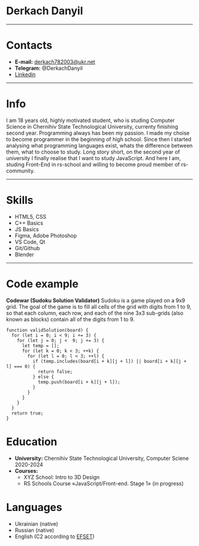 # Derkach Danyil
******
# Contacts
* **E-mail:** derkach782003@ukr.net
* **Telegram:** @DerkachDanyil
* [Linkedin](https://www.linkedin.com/in/derkachda/)
******
# Info
I am 18 years old, highly motivated student, who is studing Computer Science in Chernihiv State Technological University, currenty finishing second year. Programming always has been my passion. I made my choise to become programmer in the beginning of high school. Since then I started analysing what programming languages exist, whats the difference between them, what to choose to study. Long story short, on the second year of university I finally realise that I want to study JavaScript. And here I am, studing Front-End in rs-school and willing to become proud member of rs-community.
******
# Skills
* HTML5, CSS
* C++ Basics
* JS Basics
* Figma, Adobe Photoshop
* VS Code, Qt
* Git/Github
* Blender
******
# Code example
**Codewar (Sudoku Solution Validator)** Sudoku is a game played on a 9x9 grid. The goal of the game is to fill all cells of the grid with digits from 1 to 9, so that each column, each row, and each of the nine 3x3 sub-grids (also known as blocks) contain all of the digits from 1 to 9.

```
function validSolution(board) {
  for (let i = 0; i < 9; i += 3) {
    for (let j = 0; j <  9; j += 3) {
      let temp = [];
      for (let k = 0; k < 3; ++k) {
        for (let l = 0; l < 3; ++l) {
          if (temp.includes(board[i + k][j + l]) || board[i + k][j + l] === 0) {
            return false;
          } else {
            temp.push(board[i + k][j + l]);
          }
        }
      }
    }
  }
  return true;
}
```
# Education
* **University:** Chernihiv State Technological University, Computer Sciene 2020-2024
* **Courses:**
    + XYZ School: Intro to 3D Design
    + RS Schools Course «JavaScript/Front-end. Stage 1» (in progress)
# Languages
* Ukrainian (native)
* Russian (native)
* English (C2 according to [EFSET](https://www.efset.org/cert/tRTscD))
